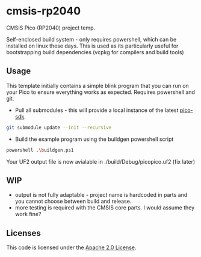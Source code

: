 # cmsis-rp2040

CMSIS Pico (RP2040) project temp.

Self-enclosed build system - only requires powershell, which can be installed on linux these days. This is used as its particularly useful for bootstrapping build dependencies (vcpkg for compilers and build tools)

## Usage

This template initially contains a simple blink program that you can run on your Pico to ensure
everything works as expected. Requires powershell and git.

- Pull all submodules - this will provide a local instance of the latest [pico-sdk](https://github.com/raspberrypi/pico-sdk).

```bash
git submodule update --init --recursive
```

- Build the example program using the buildgen powershell script

```bash
powershell .\buildgen.ps1
```

Your UF2 output file is now avialable in ./build/Debug/picopico.uf2 (fix later)

## WIP

- output is not fully adaptable - project name is hardcoded in parts and you cannot choose between build and release.
- more testing is required with the CMSIS core parts. I would assume they work fine?

## Licenses

This code is licensed under the [Apache 2.0 License](./LICENSE).
